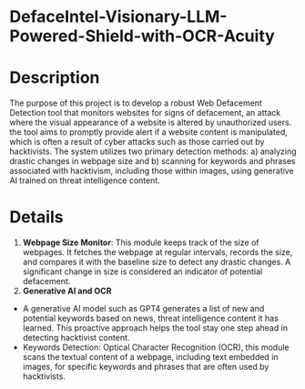 # DefaceIntel-Visionary-LLM-Powered-Shield-with-OCR-Acuity


# Description
The purpose of this project is to develop a robust Web Defacement Detection tool that monitors websites for signs of defacement, an attack where the visual appearance of a website is altered by unauthorized users. the tool aims to promptly provide alert if a website content is manipulated, which is often a result of cyber attacks such as those carried out by hacktivists. The system utilizes two primary detection methods: a) analyzing drastic changes in webpage size and b) scanning for keywords and phrases associated with hacktivism, including those within images, using generative AI trained on threat intelligence content.


# Details
1. **Webpage Size Monitor**: This module keeps track of the size of webpages. It fetches the webpage at regular intervals, records the size, and compares it with the baseline size to detect any drastic changes. A significant change in size is considered an indicator of potential defacement.
2. **Generative AI and OCR**
- A generative AI model such as GPT4 generates a list of new and potential keywords based on news, threat intelligence content it has learned. This proactive approach helps the tool stay one step ahead in detecting hacktivist content.
-  Keywords Detection: Optical Character Recognition (OCR), this module scans the textual content of a webpage, including text embedded in images, for specific keywords and phrases that are often used by hacktivists.
